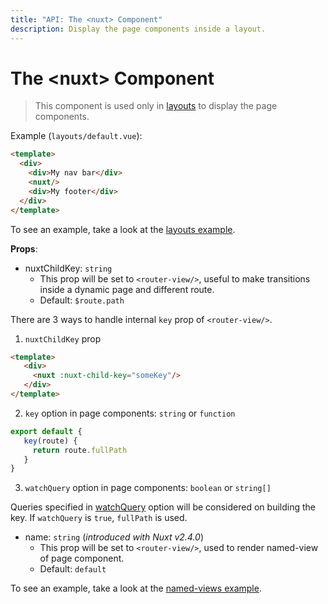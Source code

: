 ```yaml
---
title: "API: The <nuxt> Component"
description: Display the page components inside a layout.
---
```


# The &lt;nuxt&gt; Component

> This component is used only in [layouts](/guide/views#layouts) to display the page components.

Example (`layouts/default.vue`):

```html
<template>
  <div>
    <div>My nav bar</div>
    <nuxt/>
    <div>My footer</div>
  </div>
</template>
```

To see an example, take a look at the [layouts example](/examples/layouts).

**Props**:

- nuxtChildKey: `string`
  - This prop will be set to `<router-view/>`, useful to make transitions inside a dynamic page and different route.
  - Default: `$route.path`

There are 3 ways to handle internal `key` prop of `<router-view/>`.

1. `nuxtChildKey` prop

  ```html
  <template>
     <div>
       <nuxt :nuxt-child-key="someKey"/>
     </div>
  </template>
  ```

2. `key` option in page components: `string` or `function`

  ```js
  export default {
     key(route) {
       return route.fullPath
     }
  }
  ```

3. `watchQuery` option in page components: `boolean` or `string[]`

  Queries specified in [watchQuery](/api/pages-watchquery) option will be considered on building the key. If `watchQuery` is `true`, `fullPath` is used.

- name: `string` (_introduced with Nuxt v2.4.0_)
  - This prop will be set to `<router-view/>`, used to render named-view of page component.
  - Default: `default`

To see an example, take a look at the [named-views example](/examples/named-views).
